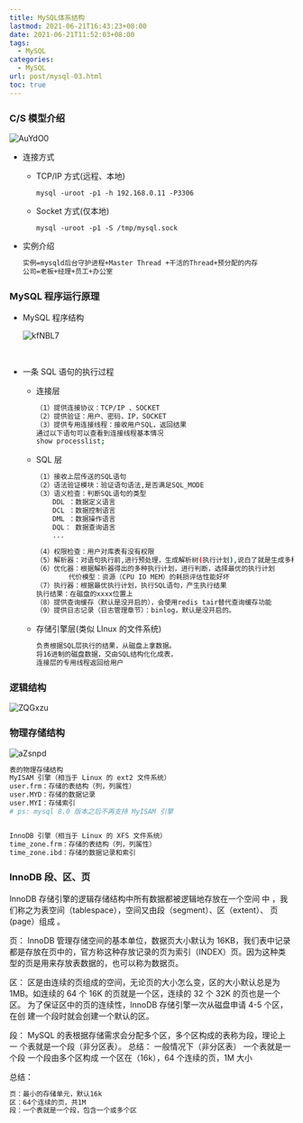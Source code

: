 ```yaml
---
title: MySQL体系结构
lastmod: 2021-06-21T16:43:23+08:00
date: 2021-06-21T11:52:03+08:00
tags:
  - MySQL
categories:
  - MySQL
url: post/mysql-03.html
toc: true
---
```


### C/S 模型介绍

<!-- more -->

![AuYdO0](https://klcc-img-1251900471.cos.ap-chengdu.myqcloud.com/img/AuYdO0.jpg)

- 连接方式

  - TCP/IP 方式(远程、本地)

    `mysql -uroot -p1 -h 192.168.0.11 -P3306`

  - Socket 方式(仅本地)

    `mysql -uroot -p1 -S /tmp/mysql.sock`

- 实例介绍

  ```bash
  实例=mysqld后台守护进程+Master Thread +干活的Thread+预分配的内存
  公司=老板+经理+员工+办公室
  ```

### MySQL 程序运行原理

- MySQL 程序结构

  ![kfNBL7](https://klcc-img-1251900471.cos.ap-chengdu.myqcloud.com/img/kfNBL7.jpg)

  ​

- 一条 SQL 语句的执行过程

  - 连接层

    ```bash
    （1）提供连接协议：TCP/IP 、SOCKET
    （2）提供验证：用户、密码，IP，SOCKET
    （3）提供专用连接线程：接收用户SQL，返回结果
    通过以下语句可以查看到连接线程基本情况
    show processlist;
    ```

  - SQL 层

    ```bash
    （1）接收上层传送的SQL语句
    （2）语法验证模块：验证语句语法,是否满足SQL_MODE
    （3）语义检查：判断SQL语句的类型
        DDL ：数据定义语言
        DCL ：数据控制语言
        DML ：数据操作语言
        DQL： 数据查询语言
        ...

    （4）权限检查：用户对库表有没有权限
    （5）解析器：对语句执行前,进行预处理，生成解析树(执行计划),说白了就是生成多种执行方案.
    （6）优化器：根据解析器得出的多种执行计划，进行判断，选择最优的执行计划
            代价模型：资源（CPU IO MEM）的耗损评估性能好坏
    （7）执行器：根据最优执行计划，执行SQL语句，产生执行结果
    执行结果：在磁盘的xxxx位置上
    （8）提供查询缓存（默认是没开启的），会使用redis tair替代查询缓存功能
    （9）提供日志记录（日志管理章节）：binlog，默认是没开启的。
    ```

  - 存储引擎层(类似 LInux 的文件系统)

    ```bash
    负责根据SQL层执行的结果，从磁盘上拿数据。
    将16进制的磁盘数据，交由SQL结构化化成表，
    连接层的专用线程返回给用户
    ```

### 逻辑结构

![ZQGxzu](https://klcc-img-1251900471.cos.ap-chengdu.myqcloud.com/img/ZQGxzu.jpg)

### 物理存储结构

![aZsnpd](https://klcc-img-1251900471.cos.ap-chengdu.myqcloud.com/img/aZsnpd.jpg)

```bash
表的物理存储结构
MyISAM 引擎（相当于 Linux 的 ext2 文件系统）
user.frm：存储的表结构（列，列属性）
user.MYD：存储的数据记录
user.MYI：存储索引
# ps: mysql 8.0 版本之后不再支持 MyISAM 引擎


InnoDB 引擎（相当于 Linux 的 XFS 文件系统）
time_zone.frm：存储的表结构（列，列属性）
time_zone.ibd：存储的数据记录和索引
```

### InnoDB 段、区、页

InnoDB 存储引擎的逻辑存储结构中所有数据都被逻辑地存放在一个空间 中 ，我们称之为表空间（tablespace），空间又由段（segment）、区（extent）、 页(page）组成 。

页： InnoDB 管理存储空间的基本单位，数据页大小默认为 16KB，我们表中记录 都是存放在页中的，官方称这种存放记录的页为索引（INDEX）页。因为这种类 型的页是用来存放表数据的，也可以称为数据页。

区： 区是由连续的页组成的空间，无论页的大小怎么变，区的大小默认总是为 1MB。如连续的 64 个 16K 的页就是一个区，连续的 32 个 32K 的页也是一个区。 为了保证区中的页的连续性，InnoDB 存储引擎一次从磁盘申请 4-5 个区，在创 建一个段时就会创建一个默认的区。

段： MySQL 的表根据存储需求会分配多个区，多个区构成的表称为段，理论上一 个表就是一个段（非分区表）。 总结： 一般情况下（非分区表） 一个表就是一个段 一个段由多个区构成 一个区在（16k），64 个连续的页，1M 大小

总结：

```bash
页：最小的存储单元，默认16k
区：64个连续的页，共1M
段：一个表就是一个段，包含一个或多个区
```
